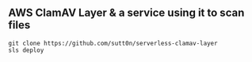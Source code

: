 ## AWS ClamAV Layer & a service using it to scan files
```
git clone https://github.com/sutt0n/serverless-clamav-layer
sls deploy
```
